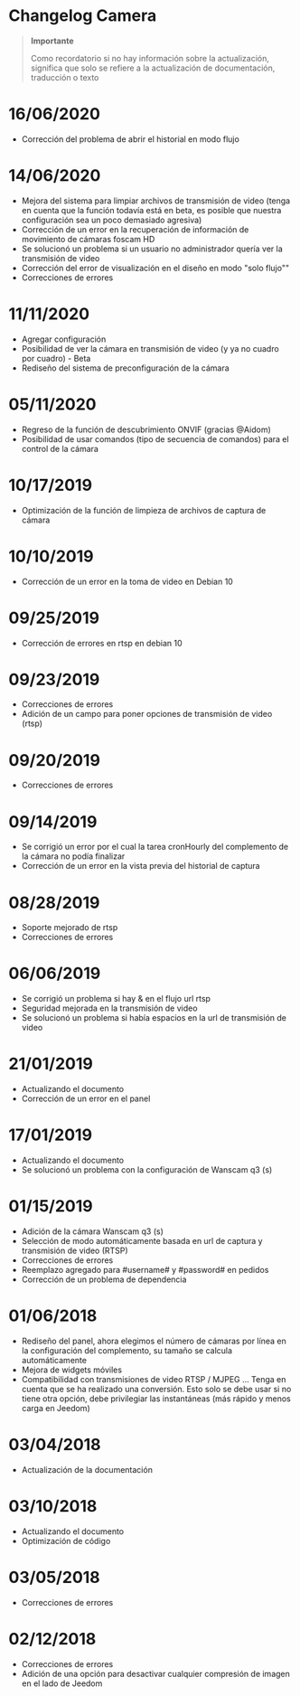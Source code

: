 # Changelog Camera

>**Importante**
>
>Como recordatorio si no hay información sobre la actualización, significa que solo se refiere a la actualización de documentación, traducción o texto

# 16/06/2020

- Corrección del problema de abrir el historial en modo flujo

# 14/06/2020

- Mejora del sistema para limpiar archivos de transmisión de video (tenga en cuenta que la función todavía está en beta, es posible que nuestra configuración sea un poco demasiado agresiva)
- Corrección de un error en la recuperación de información de movimiento de cámaras foscam HD
- Se solucionó un problema si un usuario no administrador quería ver la transmisión de video
- Corrección del error de visualización en el diseño en modo "solo flujo""
- Correcciones de errores

# 11/11/2020

- Agregar configuración
- Posibilidad de ver la cámara en transmisión de video (y ya no cuadro por cuadro) - Beta
- Rediseño del sistema de preconfiguración de la cámara

# 05/11/2020

- Regreso de la función de descubrimiento ONVIF (gracias @Aidom)
- Posibilidad de usar comandos (tipo de secuencia de comandos) para el control de la cámara

# 10/17/2019

- Optimización de la función de limpieza de archivos de captura de cámara

# 10/10/2019

- Corrección de un error en la toma de video en Debian 10

# 09/25/2019

- Corrección de errores en rtsp en debian 10

# 09/23/2019

- Correcciones de errores
- Adición de un campo para poner opciones de transmisión de video (rtsp)

# 09/20/2019

- Correcciones de errores

# 09/14/2019

 - Se corrigió un error por el cual la tarea cronHourly del complemento de la cámara no podía finalizar
 - Corrección de un error en la vista previa del historial de captura

# 08/28/2019

- Soporte mejorado de rtsp
- Correcciones de errores

# 06/06/2019

- Se corrigió un problema si hay &amp; en el flujo url rtsp
- Seguridad mejorada en la transmisión de video
- Se solucionó un problema si había espacios en la url de transmisión de video

# 21/01/2019

- Actualizando el documento
- Corrección de un error en el panel

# 17/01/2019

- Actualizando el documento
- Se solucionó un problema con la configuración de Wanscam q3 (s)

# 01/15/2019

- Adición de la cámara Wanscam q3 (s)
- Selección de modo automáticamente basada en url de captura y transmisión de video (RTSP)
- Correcciones de errores
- Reemplazo agregado para #username# y #password# en pedidos
- Corrección de un problema de dependencia

# 01/06/2018

- Rediseño del panel, ahora elegimos el número de cámaras por línea en la configuración del complemento, su tamaño se calcula automáticamente
- Mejora de widgets móviles
- Compatibilidad con transmisiones de video RTSP / MJPEG ... Tenga en cuenta que se ha realizado una conversión. Esto solo se debe usar si no tiene otra opción, debe privilegiar las instantáneas (más rápido y menos carga en Jeedom)

# 03/04/2018

- Actualización de la documentación

# 03/10/2018

- Actualizando el documento
- Optimización de código

# 03/05/2018

- Correcciones de errores

# 02/12/2018

- Correcciones de errores
- Adición de una opción para desactivar cualquier compresión de imagen en el lado de Jeedom
